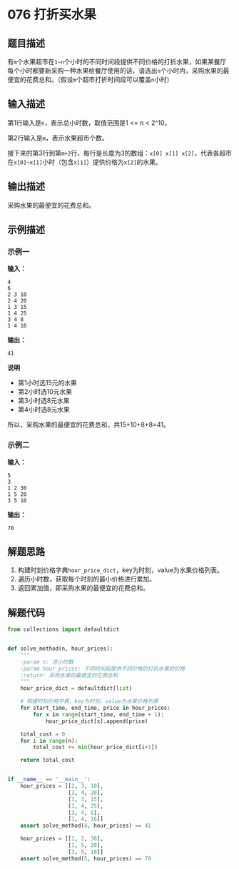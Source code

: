 # 076 打折买水果

## 题目描述

有`m`个水果超市在`1~n`个小时的不同时间段提供不同价格的打折水果，如果某餐厅每个小时都要新采购一种水果给餐厅使用的话，请选出`n`个小时内，采购水果的最便宜的花费总和。（假设`m`个超市打折时间段可以覆盖`n`小时）

## 输入描述

第1行输入是`n`，表示总小时数，取值范围是1 <= n < 2^10。

第2行输入是`m`，表示水果超市个数。

接下来的第3行到第`m+2`行，每行是长度为3的数组：`x[0] x[1] x[2]`，代表各超市在`x[0]~x[1]`小时（包含`x[1]`）提供价格为`x[2]`的水果。

## 输出描述

采购水果的最便宜的花费总和。

## 示例描述

### 示例一

**输入：**
```text
4
6
2 3 10
2 4 20
1 3 15
1 4 25
3 4 8
1 4 16
```

**输出：**
```text
41
```
**说明**

- 第1小时选15元的水果
- 第2小时选10元水果
- 第3小时选8元水果
- 第4小时选8元水果
  
所以，采购水果的最便宜的花费总和，共15+10+8+8=41。

### 示例二

**输入：**
```text
5
3
1 2 30
1 5 20
3 5 10
```

**输出：**
```text
70
```

## 解题思路

1. 构建时刻价格字典`hour_price_dict`，key为时刻，value为水果价格列表。
2. 遍历小时数，获取每个时刻的最小价格进行累加。
3. 返回累加值，即采购水果的最便宜的花费总和。

## 解题代码

```python
from collections import defaultdict


def solve_method(n, hour_prices):
    """
    :param n: 总小时数
    :param hour_prices: 不同时间段提供不同价格的打折水果的价格
    :return: 采购水果的最便宜的花费总和
    """
    hour_price_dict = defaultdict(list)

    # 构建时刻价格字典，key为时刻，value为水果价格列表
    for start_time, end_time, price in hour_prices:
        for x in range(start_time, end_time + 1):
            hour_price_dict[x].append(price)

    total_cost = 0
    for i in range(n):
        total_cost += min(hour_price_dict[i+1])

    return total_cost


if __name__ == '__main__':
    hour_prices = [[2, 3, 10],
                   [2, 4, 20],
                   [1, 3, 15],
                   [1, 4, 25],
                   [3, 4, 8],
                   [1, 4, 16]]
    assert solve_method(4, hour_prices) == 41

    hour_prices = [[1, 2, 30],
                   [1, 5, 20],
                   [3, 5, 10]]
    assert solve_method(5, hour_prices) == 70
```

